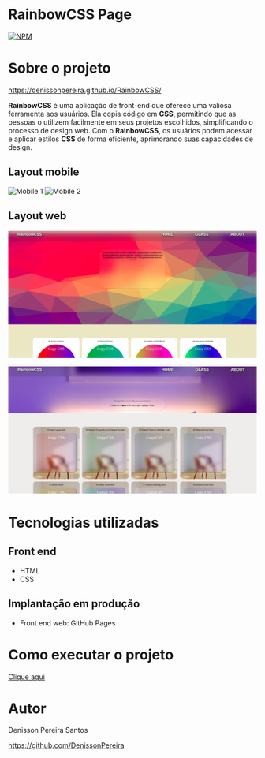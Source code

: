 # RainbowCSS Page
[![NPM](https://img.shields.io/npm/l/react)](https://github.com/DenissonPereira/RainbowCSS/blob/main/LICENSE) 

# Sobre o projeto

https://denissonpereira.github.io/RainbowCSS/

**RainbowCSS** é uma aplicação de front-end que oferece uma valiosa ferramenta aos usuários. Ela copia código em **CSS**, permitindo que as pessoas o utilizem facilmente em seus projetos escolhidos, simplificando o processo de design web. Com o **RainbowCSS**, os usuários podem acessar e aplicar estilos **CSS** de forma eficiente, aprimorando suas capacidades de design.

## Layout mobile
![Mobile 1](https://via.placeholder.com/150) ![Mobile 2](https://via.placeholder.com/150)

## Layout web
![Web 1](/public/Captura1.png)

![Web 2](/public/Captura2.png)

# Tecnologias utilizadas
## Front end
- HTML
- CSS

## Implantação em produção
- Front end web: GitHub Pages

# Como executar o projeto

[Clique aqui](https://denissonpereira.github.io/RainbowCSS/)

# Autor

Denisson Pereira Santos

https://github.com/DenissonPereira